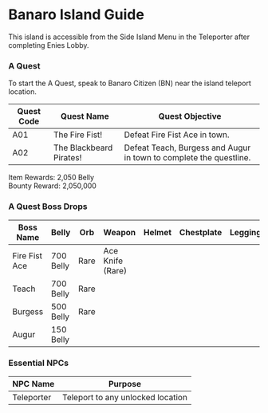 # Banaro Island Guide

This island is accessible from the Side Island Menu in the Teleporter after completing Enies Lobby.

### A Quest

To start the A Quest, speak to Banaro Citizen (BN) near the island teleport location.

| Quest Code| Quest Name                | Quest Objective|
|-----------|-----------                |-----------|
| A01       | The Fire Fist!            |Defeat Fire Fist Ace in town.|
| A02       | The Blackbeard Pirates!   |Defeat Teach, Burgess and Augur in town to complete the questline.|

Item Rewards: 2,050 Belly<br>
Bounty Reward: 2,050,000

### A Quest Boss Drops

| Boss Name     | Belly      | Orb       | Weapon               | Helmet    | Chestplate | Leggings  | Boots     | Other        |
|-----------    |----------- |-----------|-----------           |-----------|----------- |-----------|-----------|-----------   |
| Fire Fist Ace | 700 Belly  | Rare      | Ace Knife (Rare)     |           |            |           |           | Mera Fragment|
| Teach         | 700 Belly  | Rare      |                      |           |            |           |           | Yami Fragment|
| Burgess       | 500 Belly  | Rare      |                      |           |            |           |           |              |
| Augur         | 150 Belly  |           |                      |           |            |           |           |              |

### Essential NPCs

| NPC Name              | Purpose                                   |
|-------------          |-----------                                |
| Teleporter            | Teleport to any unlocked location         |

